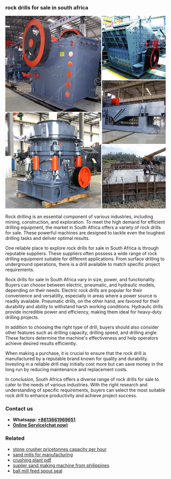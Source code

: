<h3>rock drills for sale in south africa</h3><img src='1708322916.jpg' alt=''><p>Rock drilling is an essential component of various industries, including mining, construction, and exploration. To meet the high demand for efficient drilling equipment, the market in South Africa offers a variety of rock drills for sale. These powerful machines are designed to tackle even the toughest drilling tasks and deliver optimal results.</p><p>One reliable place to explore rock drills for sale in South Africa is through reputable suppliers. These suppliers often possess a wide range of rock drilling equipment suitable for different applications. From surface drilling to underground operations, there is a drill available to match specific project requirements.</p><p>Rock drills for sale in South Africa vary in size, power, and functionality. Buyers can choose between electric, pneumatic, and hydraulic models, depending on their needs. Electric rock drills are popular for their convenience and versatility, especially in areas where a power source is readily available. Pneumatic drills, on the other hand, are favored for their durability and ability to withstand harsh working conditions. Hydraulic drills provide incredible power and efficiency, making them ideal for heavy-duty drilling projects.</p><p>In addition to choosing the right type of drill, buyers should also consider other features such as drilling capacity, drilling speed, and drilling angle. These factors determine the machine's effectiveness and help operators achieve desired results efficiently.</p><p>When making a purchase, it is crucial to ensure that the rock drill is manufactured by a reputable brand known for quality and durability. Investing in a reliable drill may initially cost more but can save money in the long run by reducing maintenance and replacement costs.</p><p>In conclusion, South Africa offers a diverse range of rock drills for sale to cater to the needs of various industries. With the right research and understanding of specific requirements, buyers can select the most suitable rock drill to enhance productivity and achieve project success.</p><h3>Contact us</h3><ul><li><strong>Whatsapp:&nbsp;<a href="https://wa.me/8613661969651">+8613661969651</a></strong></li><li><a href="https://swt.shibang-china.com/?git&amp;zhl&amp;rock drills for sale in south africa"><strong>Online Service(chat now)</strong></a></li></ul><h3>Related</h3><ul><li><a href='stone crusher pricetonnes capacity per hour.md'>stone crusher pricetonnes capacity per hour</a></li><li><a href='sand mills for manufacturing.md'>sand mills for manufacturing</a></li><li><a href='crushing plant pdf.md'>crushing plant pdf</a></li><li><a href='suplier sand making machine from philippines.md'>suplier sand making machine from philippines</a></li><li><a href='ball mill feed spout seal.md'>ball mill feed spout seal</a></li></ul>